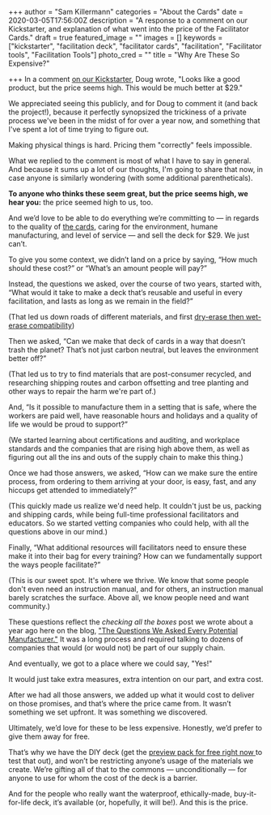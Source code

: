 +++
author = "Sam Killermann"
categories = "About the Cards"
date = 2020-03-05T17:56:00Z
description = "A response to a comment on our Kickstarter, and explanation of what went into the price of the Facilitator Cards."
draft = true
featured_image = ""
images = []
keywords = ["kickstarter", "facilitation deck", "facilitator cards", "facilitation", "Facilitator tools", "Facilitation Tools"]
photo_cred = ""
title = "Why Are These So Expensive?"

+++
In a comment [on our Kickstarter](https://www.kickstarter.com/projects/facilitatorcards/facilitator-cards "Facilitator Cards Kickstarter"), Doug wrote, "Looks like a good product, but the price seems high. This would be much better at $29."

We appreciated seeing this publicly, and for Doug to comment it (and back the project!), because it perfectly synopsized the trickiness of a private process we've been in the midst of for over a year now, and something that I've spent a lot of time trying to figure out.

Making physical things is hard. Pricing them "correctly" feels impossible.

What we replied to the comment is most of what I have to say in general. And because it sums up a lot of our thoughts, I'm going to share that now, in case anyone is similarly wondering (with some additional parentheticals).

**To anyone who thinks these seem great, but the price seems high, we hear you:** the price seemed high to us, too.

And we’d love to be able to do everything we’re committing to — in regards to the quality of [the cards](/cards/), caring for the environment, humane manufacturing, and level of service — and sell the deck for $29. We just can’t.

To give you some context, we didn’t land on a price by saying, “How much should these cost?” or “What’s an amount people will pay?”

Instead, the questions we asked, over the course of two years, started with, “What would it take to make a deck that’s reusable and useful in every facilitation, and lasts as long as we remain in the field?”

(That led us down roads of different materials, and first [dry-erase then wet-erase compatibility](https://www.facilitator.cards/blog/testing-and-changing-directions/))

Then we asked, “Can we make that deck of cards in a way that doesn’t trash the planet? That’s not just carbon neutral, but leaves the environment better off?”

(That led us to try to find materials that are post-consumer recycled, and researching shipping routes and carbon offsetting and tree planting and other ways to repair the harm we're part of.)

And, “Is it possible to manufacture them in a setting that is safe, where the workers are paid well, have reasonable hours and holidays and a quality of life we would be proud to support?”

(We started learning about certifications and auditing, and workplace standards and the companies that are rising high above them, as well as figuring out all the ins and outs of the supply chain to make this thing.)

Once we had those answers, we asked, “How can we make sure the entire process, from ordering to them arriving at your door, is easy, fast, and any hiccups get attended to immediately?”

(This quickly made us realize we'd need help. It couldn't just be us, packing and shipping cards, while being full-time professional facilitators and educators. So we started vetting companies who could help, with all the questions above in our mind.)

Finally, “What additional resources will facilitators need to ensure these make it into their bag for every training? How can we fundamentally support the ways people facilitate?”

(This is our sweet spot. It's where we thrive. We know that some people don't even need an instruction manual, and for others, an instruction manual barely scratches the surface. Above all, we know people need and want community.)

These questions reflect the _checking all the boxes_ post we wrote about a year ago here on the blog, ["The Questions We Asked Every Potential Manufacturer."](https://www.facilitator.cards/blog/questions-we-asked-manufacturers/ "The Questions We Asked Every Facilitator Cards Manufacturer") It was a long process and required talking to dozens of companies that would (or would not) be part of our supply chain.

And eventually, we got to a place where we could say, "Yes!"

It would just take extra measures, extra intention on our part, and extra cost.

After we had all those answers, we added up what it would cost to deliver on those promises, and that’s where the price came from. It wasn’t something we set upfront. It was something we discovered.

Ultimately, we’d love for these to be less expensive. Honestly, we’d prefer to give them away for free.

That’s why we have the DIY deck (get the [preview pack for free right now ](/preview-pack)to test that out), and won’t be restricting anyone’s usage of the materials we create. We’re gifting all of that to the commons — unconditionally — for anyone to use for whom the cost of the deck is a barrier.

And for the people who really want the waterproof, ethically-made, buy-it-for-life deck, it’s available (or, hopefully, it will be!). And this is the price.